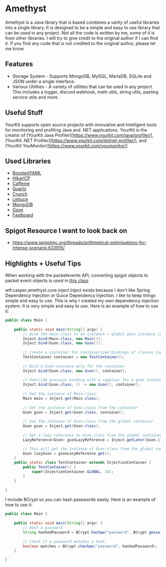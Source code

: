 # Amethyst

Amethyst is a Java library that is based combines a varity of useful libraries
into a single library. It is designed to
be a simple and easy to use library that can be used in any project. Not all the
code is written by me, some of it is
from other libraries. I will try to give credit to the original author if I can
find it. If you find any code that is
not credited to the original author, please let me know.

## Features

* Storage System - Supports MongoDB, MySQL, MariaDB, SQLite and JSON under a
  single interface.
* Various Utilities - A variety of utilities that can be used in any project.
  This includes a logger, discord webhook,
  math utils, string utils, pasting service utils and more.

## Useful Stuff

YourKit supports open source projects with innovative and intelligent tools
for monitoring and profiling Java and .NET applications.
YourKit is the creator of (YourKit Java
Profiler)[https://www.yourkit.com/java/profiler/],
(YourKit .NET Profiler)[https://www.yourkit.com/dotnet-profiler/],
and (YourKit YouMonitor)[https://www.yourkit.com/youmonitor/].

## Used Libraries

* [BoostedYAML](https://github.com/dejvokep/boosted-yaml)
* [HikariCP](https://github.com/brettwooldridge/HikariCP)
* [Caffeine](https://github.com/ben-manes/caffeine)
* [Quartz](https://github.com/quartz-scheduler/quartz)
* [Crunch](https://github.com/Redempt/Crunch)
* [Lettuce](https://github.com/lettuce-io/lettuce-core)
* [MongoDB](https://github.com/mongodb/mongo-java-driver)
* [Gson](https://github.com/google/gson)
* [Fastboard](https://github.com/MrMicky-FR/FastBoard)

## Spigot Resource I want to look back on

* https://www.spigotmc.org/threads/arithmetical-optimisations-for-intense-scenario.633915/

## Highlights + Useful Tips

When working with the packetevents API, converting spigot objects to packet
event objects is used
in [this class](https://github.com/retrooper/packetevents/blob/2.0/spigot/src/main/java/io/github/retrooper/packetevents/util/SpigotConversionUtil.java)

wtf.casper.amethyst.core.inject.Inject exists because I don't like Spring
Dependency Injection or Guice Dependency Injection. I like to keep things simple
and easy to use. This is why I created my own dependency injection system. It is
very simple and easy to use. Here is an example of how to use it:

```java
public class Main {
    
    public static void main(String[] args) {
        // Bind the Main.class to an instance + global gson instance in the global/default container
        Inject.bind(Main.class, new Main());
        Inject.bind(Gson.class, new Gson());
      
        // Create a container for containerized bindings of classes (optional, there is a global one)
        TestContainer container = new TestContainer();
        
        // Bind a Gson instance only for the container
        Inject.bind(Gson.class, new Gson(), container);
        
        // Override previous binding with a supplier for a gson instance for new instance every time in that container
        Inject.bind(Gson.class, () -> new Gson(), container);
        
        // Get the instance of Main.class
        Main main = Inject.get(Main.class); 
      
        // Get the instance of Gson.class from the container
        Gson gson = Inject.get(Gson.class, container);
        
        // Get the instance of Gson.class from the global container
        Gson gson = Inject.get(Gson.class); 
        
        // Get a lazy reference to Gson.class from the global container. This is useful if you want to get the object before its created and use it after its created.
        LazyReference<Gson> gsonLazyReference = Inject.getLater(Gson.class);

        // This will get the instance of Gson.class from the global container. When this is ran for the first time it'll run the get function and then cache the value.
        Gson lazyGson = gsonLazyReference.get();
    }
    public static class TestContainer extends InjectionContainer {
        public TestContainer() {
            super(InjectionContainer.GLOBAL, 10);
        }
    } 
    
}
```

I include BCrypt so you can hash passwords easily. Here is an example of how to
use it:

```java
public class Main {
    
    public static void main(String[] args) {
        // Hash a password
        String hashedPassword = BCrypt.hashpw("password", BCrypt.gensalt());
        
        // Check if a password matches a hash
        boolean matches = BCrypt.checkpw("password", hashedPassword);
    }
    
}
```